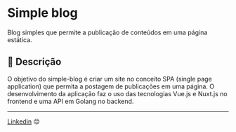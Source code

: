 # Simple blog

Blog simples que permite a publicação de conteúdos em uma página estática. 

## 🚀 Descrição

O objetivo do simple-blog é criar um site no conceito SPA (single page application) que permita a postagem de publicações em uma página.
O desenvolvimento da aplicação faz o uso das tecnologias Vue.js e Nuxt.js no frontend e uma API em Golang no backend.

---
[Linkedin](https://www.linkedin.com/in/wellitonfernandes/) 😊
